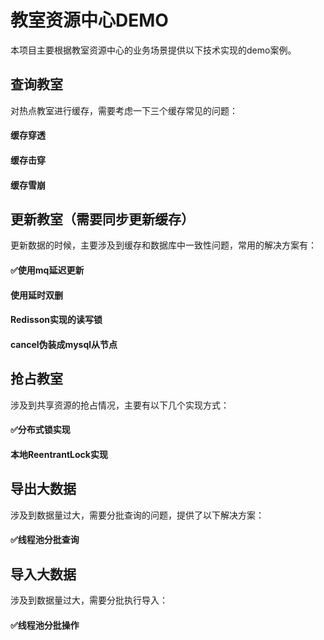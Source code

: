 # 教室资源中心DEMO
本项目主要根据教室资源中心的业务场景提供以下技术实现的demo案例。

## 查询教室
对热点教室进行缓存，需要考虑一下三个缓存常见的问题：
#### 缓存穿透
#### 缓存击穿
#### 缓存雪崩

## 更新教室（需要同步更新缓存）
更新数据的时候，主要涉及到缓存和数据库中一致性问题，常用的解决方案有：
#### ✅使用mq延迟更新

#### 使用延时双删

#### Redisson实现的读写锁

#### cancel伪装成mysql从节点

## 抢占教室
涉及到共享资源的抢占情况，主要有以下几个实现方式：
#### ✅分布式锁实现

#### 本地ReentrantLock实现

## 导出大数据
涉及到数据量过大，需要分批查询的问题，提供了以下解决方案：
#### ✅线程池分批查询

## 导入大数据
涉及到数据量过大，需要分批执行导入：
#### ✅线程池分批操作